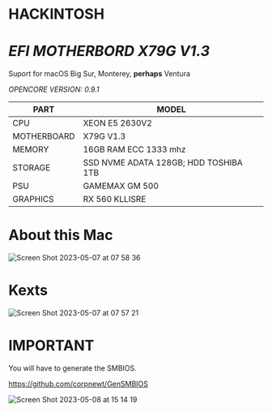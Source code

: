 
# HACKINTOSH
# *EFI MOTHERBORD X79G V1.3*

Suport for macOS Big Sur, Monterey, **perhaps** Ventura

*OPENCORE VERSION: 0.9.1*

|     PART      |     MODEL     |
| ------------- | ------------- |
| CPU  | XEON E5 2630V2   |
| MOTHERBOARD | X79G V1.3 |
| MEMORY | 16GB RAM ECC 1333 mhz  |
| STORAGE | SSD NVME ADATA 128GB; HDD TOSHIBA 1TB  |
| PSU| GAMEMAX GM 500 |
| GRAPHICS| RX 560 KLLISRE |

# About this Mac

![Screen Shot 2023-05-07 at 07 58 36](https://user-images.githubusercontent.com/132818141/236673426-992ed083-b8fb-44a6-b9bd-338eaea25887.png)

# Kexts

![Screen Shot 2023-05-07 at 07 57 21](https://user-images.githubusercontent.com/132818141/236896585-62833f0d-3c8b-417c-89eb-0e023497c6ab.png)

# IMPORTANT

You will have to generate the SMBIOS.

https://github.com/corpnewt/GenSMBIOS

![Screen Shot 2023-05-08 at 15 14 19](https://user-images.githubusercontent.com/132818141/236900145-7ac79c1c-6a21-40df-bbe3-9f3d39e755c5.png)


